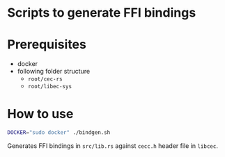 # Scripts to generate FFI bindings

# Prerequisites

- docker
- following folder structure
  - `root/cec-rs`
  - `root/libec-sys`

# How to use

```bash
DOCKER="sudo docker" ./bindgen.sh
```

Generates FFI bindings in `src/lib.rs` against `cecc.h` header file in `libcec`.
